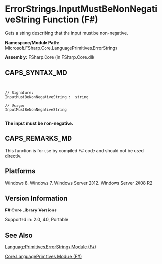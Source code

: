 # ErrorStrings.InputMustBeNonNegativeString Function (F#)

Gets a string describing that the input must be non-negative.

**Namespace/Module Path:** Microsoft.FSharp.Core.LanguagePrimitives.ErrorStrings

**Assembly:** FSharp.Core (in FSharp.Core.dll)


## CAPS_SYNTAX_MD



```


// Signature:
InputMustBeNonNegativeString :  string

// Usage:
InputMustBeNonNegativeString


```


**The input must be non-negative.**
## CAPS_REMARKS_MD
This function is for use by compiled F# code and should not be used directly.


## Platforms
Windows 8, Windows 7, Windows Server 2012, Windows Server 2008 R2


## Version Information
**F# Core Library Versions**

Supported in: 2.0, 4.0, Portable




## See Also
[LanguagePrimitives.ErrorStrings Module &#40;F&#35;&#41;](LanguagePrimitives.ErrorStrings+Module+%28F%23%29.md)

[Core.LanguagePrimitives Module &#40;F&#35;&#41;](Core.LanguagePrimitives+Module+%28F%23%29.md)

